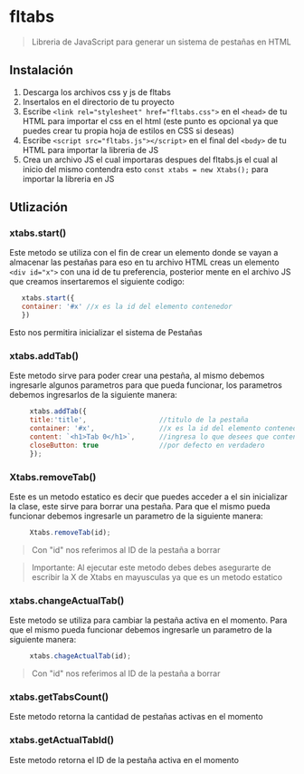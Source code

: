 # fltabs
> Libreria de JavaScript para generar un sistema de pestañas en HTML

## Instalación
   1. Descarga los archivos css y js de fltabs
   2. Insertalos en el directorio de tu proyecto
   3. Escribe ```<link rel="stylesheet" href="fltabs.css">``` en el ```<head>``` de tu HTML para importar el css en el html (este punto es opcional ya que puedes crear tu propia hoja de estilos en CSS si deseas)
   4. Escribe ```<script src="fltabs.js"></script>``` en el final del ```<body>``` de tu HTML para importar la libreria de JS
   5. Crea un archivo JS el cual importaras despues del fltabs.js el cual al inicio del mismo contendra esto ```const xtabs = new Xtabs();``` para importar la libreria en JS

## Utlización

   ### xtabs.start()
   Este metodo se utiliza con el fin de crear un elemento donde se vayan a almacenar las pestañas para eso en tu archivo HTML creas un elemento ```<div id="x">``` con una id de tu preferencia, posterior mente en el archivo JS que creamos insertaremos el siguiente codigo: 

   ```javascript
      xtabs.start({
      container: '#x' //x es la id del elemento contenedor
      })
   ```
        
   Esto nos permitira inicializar el sistema de Pestañas

   ### xtabs.addTab()
   Este metodo sirve para poder crear una pestaña, al mismo debemos ingresarle algunos parametros para que pueda funcionar, los parametros debemos ingresarlos de la siguiente manera:

   ```javascript
        xtabs.addTab({
        title:'title',                  //titulo de la pestaña
        container: '#x',                //x es la id del elemento contenedor
        content: `<h1>Tab 0</h1>`,      //ingresa lo que desees que contenga la pestaña
        closeButton: true               //por defecto en verdadero
        });
   ```

   ### Xtabs.removeTab()
   Este es un metodo estatico es decir que puedes acceder a el sin inicializar la clase, este sirve para borrar una pestaña. Para que el mismo pueda funcionar debemos ingresarle un parametro de la siguiente manera:

   ```javascript
        Xtabs.removeTab(id);
   ```
   > Con "id" nos referimos al ID de la pestaña a borrar

   > Importante: Al ejecutar este metodo debes debes asegurarte de escribir la X de Xtabs en mayusculas ya que es un metodo estatico

   ### xtabs.changeActualTab()
   Este metodo se utiliza para cambiar la pestaña activa en el momento. Para que el mismo pueda funcionar debemos ingresarle un parametro de la siguiente manera:
        
   ```javascript
        xtabs.chageActualTab(id);
   ```
   > Con "id" nos referimos al ID de la pestaña a borrar

   ### xtabs.getTabsCount()
   Este metodo retorna la cantidad de pestañas activas en el momento
    
   ### xtabs.getActualTabId()
   Este metodo retorna el ID de la pestaña activa en el momento
